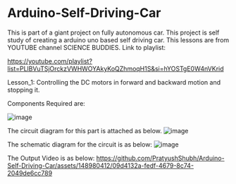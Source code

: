 # Arduino-Self-Driving-Car
This is part of a giant project on fully autonomous car. This project is self study of creating a arduino uno based self driving car.
This lessons are from YOUTUBE channel SCIENCE BUDDIES.
Link to playlist:

https://youtube.com/playlist?list=PLlBVuTSjOrckzVWHWOYAkyKoQZhmoqH1S&si=hYOSTgE0W4nVKrid

Lesson_1:
Controlling the DC motors in forward and backward motion and stopping it.

Components Required are:

![image](https://github.com/PratyushShubh/Arduino-Self-Driving-Car/assets/148980412/4f753a37-cf73-474b-a313-128aadf4bdd3)

The circuit diagram for this part is attached as below.
![image](https://github.com/PratyushShubh/Arduino-Self-Driving-Car/assets/148980412/bc00ccd9-e149-461e-9f06-8583826f17a7)

The schematic diagram for the circuit is as below:
![image](https://github.com/PratyushShubh/Arduino-Self-Driving-Car/assets/148980412/0c3c3341-9713-4e65-a28f-9c33b75bd73d)

The Output Video is as below:
https://github.com/PratyushShubh/Arduino-Self-Driving-Car/assets/148980412/09d4132a-fedf-4679-8c74-2049de6cc789




